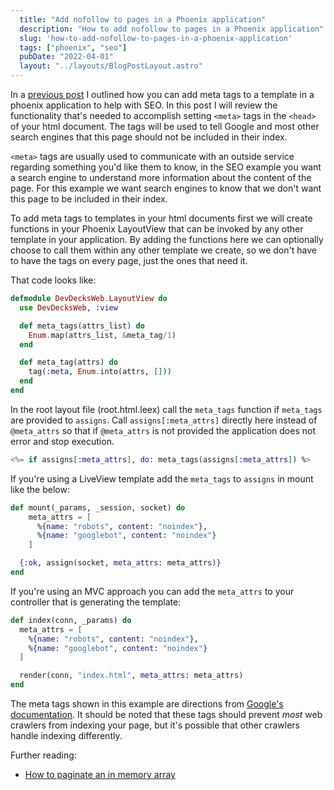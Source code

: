 ```yaml
---
  title: "Add nofollow to pages in a Phoenix application"
  description: "How to add nofollow to pages in a Phoenix application"
  slug: 'how-to-add-nofollow-to-pages-in-a-phoenix-application'
  tags: ["phoenix", "seo"]
  pubDate: "2022-04-01"
  layout: "../layouts/BlogPostLayout.astro"
---
```


In a [previous post](https://tinytechtuts.com/2020-seo-in-elixir/) I outlined how you can add meta tags to a template in a phoenix application to help with SEO. In this post I will review the functionality that's needed to accomplish setting `<meta>` tags in the `<head>` of your html document. The tags will be used to tell Google and most other search engines that this page should not be included in their index.

`<meta>` tags are usually used to communicate with an outside service regarding something you'd like them to know, in the SEO example you want a search engine to understand more information about the content of the page. For this example we want search engines to know that we don't want this page to be included in their index.

To add meta tags to templates in your html documents first we will create functions in your Phoenix LayoutView that can be invoked by any other template in your application. By adding the functions here we can optionally choose to call them within any other template we create, so we don't have to have the tags on every page, just the ones that need it.

That code looks like:
```elixir
defmodule DevDecksWeb.LayoutView do
  use DevDecksWeb, :view

  def meta_tags(attrs_list) do
    Enum.map(attrs_list, &meta_tag/1)
  end

  def meta_tag(attrs) do
    tag(:meta, Enum.into(attrs, []))
  end
end
```

In the root layout file (root.html.leex) call the `meta_tags` function if `meta_tags` are provided to `assigns`. Call `assigns[:meta_attrs]` directly here instead of `@meta_attrs` so that if `@meta_attrs` is not provided the application does not error and stop execution.
```elixir
<%= if assigns[:meta_attrs], do: meta_tags(assigns[:meta_attrs]) %>
```

If you're using a LiveView template add the `meta_tags` to `assigns` in mount like the below:
```elixir
def mount(_params, _session, socket) do
    meta_attrs = [
      %{name: "robots", content: "noindex"},
      %{name: "googlebot", content: "noindex"}
    ]

  {:ok, assign(socket, meta_attrs: meta_attrs)}
end
```

If you're using an MVC approach you can add the `meta_attrs` to your controller that is generating the template:
```elixir
def index(conn, _params) do
  meta_attrs = [
    %{name: "robots", content: "noindex"},
    %{name: "googlebot", content: "noindex"}
  ]

  render(conn, "index.html", meta_attrs: meta_attrs)
end
```

The meta tags shown in this example are directions from [Google's documentation](https://developers.google.com/search/docs/advanced/crawling/block-indexing). It should be noted that these tags should prevent *most* web crawlers from indexing your page, but it's possible that other crawlers handle indexing differently.

Further reading:
- [How to paginate an in memory array](https://tinytechtuts.com/2022-in-memory-pagination-by-example/)
